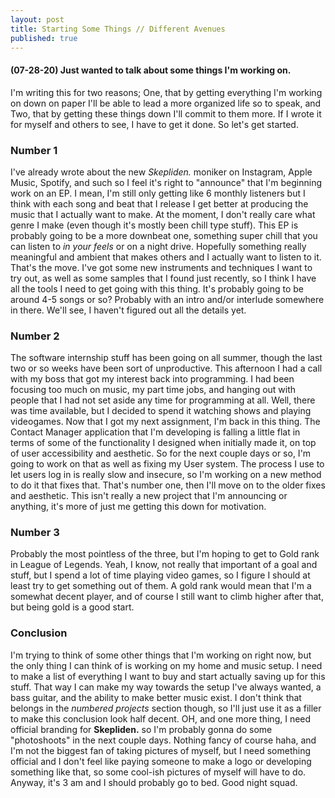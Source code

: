 ```yaml
---
layout: post
title: Starting Some Things // Different Avenues
published: true
---
```

#### (07-28-20) Just wanted to talk about some things I'm working on.

I'm writing this for two reasons; One, that by getting everything I'm working on down on paper I'll be able to lead a more organized life so to speak, and Two, that by getting these things down I'll commit to them more. If I wrote it for myself and others to see, I have to get it done. So let's get started.

### Number 1

I've already wrote about the new _Skepliden._ moniker on Instagram, Apple Music, Spotify, and such so I feel it's right to "announce" that I'm beginning work on an EP. I mean, I'm still only getting like 6 monthly listeners but I think with each song and beat that I release I get better at producing the music that I actually want to make. At the moment, I don't really care what genre I make (even though it's mostly been chill type stuff). This EP is probably going to be a more downbeat one, something super chill that you can listen to _in your feels_ or on a night drive. Hopefully something really meaningful and ambient that makes others and I actually want to listen to it. That's the move. I've got some new instruments and techniques I want to try out, as well as some samples that I found just recently, so I think I have all the tools I need to get going with this thing. It's probably going to be around 4-5 songs or so? Probably with an intro and/or interlude somewhere in there. We'll see, I haven't figured out all the details yet.

### Number 2

The software internship stuff has been going on all summer, though the last two or so weeks have been sort of unproductive. This afternoon I had a call with my boss that got my interest back into programming. I had been focusing too much on music, my part time jobs, and hanging out with people that I had not set aside any time for programming at all. Well, there was time available, but I decided to spend it watching shows and playing videogames. Now that I got my next assignment, I'm back in this thing. The Contact Manager application that I'm developing is falling a little flat in terms of some of the functionality I designed when initially made it, on top of user accessibility and aesthetic. So for the next couple days or so, I'm going to work on that as well as fixing my User system. The process I use to let users log in is really slow and insecure, so I'm working on a new method to do it that fixes that. That's number one, then I'll move on to the older fixes and aesthetic. This isn't really a new project that I'm announcing or anything, it's more of just me getting this down for motivation. 

### Number 3

Probably the most pointless of the three, but I'm hoping to get to Gold rank in League of Legends. Yeah, I know, not really that important of a goal and stuff, but I spend a lot of time playing video games, so I figure I should at least try to get something out of them. A gold rank would mean that I'm a somewhat decent player, and of course I still want to climb higher after that, but being gold is a good start. 

### Conclusion

I'm trying to think of some other things that I'm working on right now, but the only thing I can think of is working on my home and music setup. I need to make a list of everything I want to buy and start actually saving up for this stuff. That way I can make my way towards the setup I've always wanted, a bass guitar, and the ability to make better music exist. I don't think that belongs in the _numbered projects_ section though, so I'll just use it as a filler to make this conclusion look half decent. OH, and one more thing, I need official branding for __Skepliden.__ so I'm probably gonna do some "photoshoots" in the next couple days. Nothing fancy of course haha, and I'm not the biggest fan of taking pictures of myself, but I need something official and I don't feel like paying someone to make a logo or developing something like that, so some cool-ish pictures of myself will have to do. Anyway, it's 3 am and I should probably go to bed. Good night squad.
